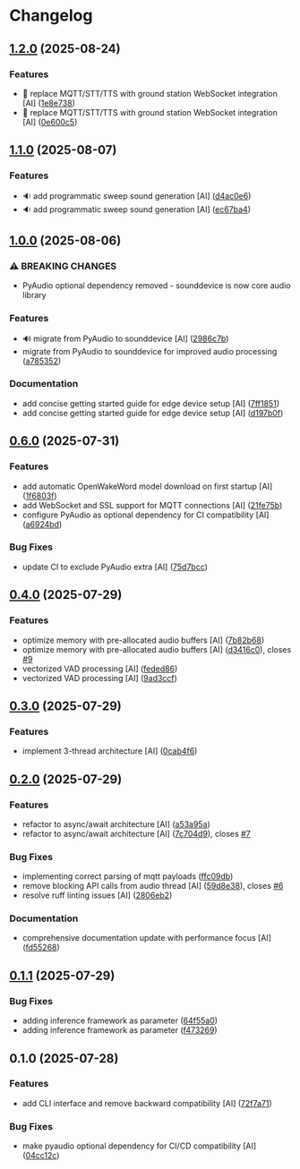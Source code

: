 # Changelog

## [1.2.0](https://github.com/stkr22/private-assistant-comms-satellite-py/compare/v1.1.0...v1.2.0) (2025-08-24)


### Features

* 🚀 replace MQTT/STT/TTS with ground station WebSocket integration [AI] ([1e8e738](https://github.com/stkr22/private-assistant-comms-satellite-py/commit/1e8e738664179aa5269a136e714e3d2fcaa7cffb))
* 🚀 replace MQTT/STT/TTS with ground station WebSocket integration [AI] ([0e600c5](https://github.com/stkr22/private-assistant-comms-satellite-py/commit/0e600c5de86d6676985c286b9478a1b09863fa35))

## [1.1.0](https://github.com/stkr22/private-assistant-comms-satellite-py/compare/v1.0.0...v1.1.0) (2025-08-07)


### Features

* :sound: add programmatic sweep sound generation [AI] ([d4ac0e6](https://github.com/stkr22/private-assistant-comms-satellite-py/commit/d4ac0e6dae497fbbb37aaf8b3a1ab51db139ed45))
* :sound: add programmatic sweep sound generation [AI] ([ec67ba4](https://github.com/stkr22/private-assistant-comms-satellite-py/commit/ec67ba44a2a2e249248b0b850906ee22ff179147))

## [1.0.0](https://github.com/stkr22/private-assistant-comms-satellite-py/compare/v0.6.0...v1.0.0) (2025-08-06)


### ⚠ BREAKING CHANGES

* PyAudio optional dependency removed - sounddevice is now core audio library

### Features

* :loud_sound: migrate from PyAudio to sounddevice [AI] ([2986c7b](https://github.com/stkr22/private-assistant-comms-satellite-py/commit/2986c7b9788e4bdb85084e6e8a2046d668ab07bb))
* migrate from PyAudio to sounddevice for improved audio processing ([a785352](https://github.com/stkr22/private-assistant-comms-satellite-py/commit/a78535267289a1cc364b752945df43b6a6445d32))


### Documentation

* add concise getting started guide for edge device setup [AI] ([7ff1851](https://github.com/stkr22/private-assistant-comms-satellite-py/commit/7ff1851205ba8d9255753183b6d4948672ae02a6))
* add concise getting started guide for edge device setup [AI] ([d197b0f](https://github.com/stkr22/private-assistant-comms-satellite-py/commit/d197b0fb75a3576507be2c631d11ae07f7136ab8))

## [0.6.0](https://github.com/stkr22/private-assistant-comms-satellite-py/compare/v0.5.0...v0.6.0) (2025-07-31)


### Features

* add automatic OpenWakeWord model download on first startup [AI] ([1f6803f](https://github.com/stkr22/private-assistant-comms-satellite-py/commit/1f6803f34e6f2d27a47de56d4369e1c79a15c2dd))
* add WebSocket and SSL support for MQTT connections [AI] ([21fe75b](https://github.com/stkr22/private-assistant-comms-satellite-py/commit/21fe75b005f94e3f7e970c3a6ad1726c3f97153d))
* configure PyAudio as optional dependency for CI compatibility [AI] ([a6924bd](https://github.com/stkr22/private-assistant-comms-satellite-py/commit/a6924bdfd4c147902e44e8643a5470daff17478e))


### Bug Fixes

* update CI to exclude PyAudio extra [AI] ([75d7bcc](https://github.com/stkr22/private-assistant-comms-satellite-py/commit/75d7bccff5f78fdbe2b99ad3261f4e999bd8218b))

## [0.4.0](https://github.com/stkr22/private-assistant-comms-satellite-py/compare/v0.3.0...v0.4.0) (2025-07-29)


### Features

* optimize memory with pre-allocated audio buffers [AI] ([7b82b68](https://github.com/stkr22/private-assistant-comms-satellite-py/commit/7b82b682fafe5dcbc158a0ca19f9563b51a3db7e))
* optimize memory with pre-allocated audio buffers [AI] ([d3416c0](https://github.com/stkr22/private-assistant-comms-satellite-py/commit/d3416c006e8c8a122d385191a8ea0b249caa4d17)), closes [#9](https://github.com/stkr22/private-assistant-comms-satellite-py/issues/9)
* vectorized VAD processing [AI] ([feded86](https://github.com/stkr22/private-assistant-comms-satellite-py/commit/feded86df892a1400f6de36bdf6e78231a661484))
* vectorized VAD processing [AI] ([9ad3ccf](https://github.com/stkr22/private-assistant-comms-satellite-py/commit/9ad3ccf0ad6a38609a7a5016fb9c4770e48f02fb))

## [0.3.0](https://github.com/stkr22/private-assistant-comms-satellite-py/compare/v0.2.0...v0.3.0) (2025-07-29)


### Features

* implement 3-thread architecture [AI] ([0cab4f6](https://github.com/stkr22/private-assistant-comms-satellite-py/commit/0cab4f648348621c9d96ae87d0aa61d967841d13))

## [0.2.0](https://github.com/stkr22/private-assistant-comms-satellite-py/compare/v0.1.1...v0.2.0) (2025-07-29)


### Features

* refactor to async/await architecture [AI] ([a53a95a](https://github.com/stkr22/private-assistant-comms-satellite-py/commit/a53a95ad3800d05d44da1a8ae9c03d2776457f8d))
* refactor to async/await architecture [AI] ([7c704d9](https://github.com/stkr22/private-assistant-comms-satellite-py/commit/7c704d9b13e48ca209ac5b4b4e4c65c25286408a)), closes [#7](https://github.com/stkr22/private-assistant-comms-satellite-py/issues/7)


### Bug Fixes

* implementing correct parsing of mqtt payloads ([ffc09db](https://github.com/stkr22/private-assistant-comms-satellite-py/commit/ffc09db9f2ef647e6279d663d54e69dbf10706c8))
* remove blocking API calls from audio thread [AI] ([59d8e38](https://github.com/stkr22/private-assistant-comms-satellite-py/commit/59d8e38795058cd9cce66d95a1b02af3380ecfbb)), closes [#6](https://github.com/stkr22/private-assistant-comms-satellite-py/issues/6)
* resolve ruff linting issues [AI] ([2806eb2](https://github.com/stkr22/private-assistant-comms-satellite-py/commit/2806eb2f51c1fdcf02492239befd7db93a317b8f))


### Documentation

* comprehensive documentation update with performance focus [AI] ([fd55268](https://github.com/stkr22/private-assistant-comms-satellite-py/commit/fd5526818635656c28ec31c6a2dd3787ca8b9a43))

## [0.1.1](https://github.com/stkr22/private-assistant-comms-satellite-py/compare/v0.1.0...v0.1.1) (2025-07-29)


### Bug Fixes

* adding inference framework as parameter ([64f55a0](https://github.com/stkr22/private-assistant-comms-satellite-py/commit/64f55a010dc49944db99ab4d8c49fb582e701452))
* adding inference framework as parameter ([f473269](https://github.com/stkr22/private-assistant-comms-satellite-py/commit/f4732692d67de9c5a7811426f9ec25976b5a19fc))

## 0.1.0 (2025-07-28)


### Features

* add CLI interface and remove backward compatibility [AI] ([72f7a71](https://github.com/stkr22/private-assistant-comms-satellite-py/commit/72f7a7113e55cf89ca92a3bc35db0e528e70bd51))


### Bug Fixes

* make pyaudio optional dependency for CI/CD compatibility [AI] ([04cc12c](https://github.com/stkr22/private-assistant-comms-satellite-py/commit/04cc12ce86aac005b2b78b9599b5124446c54946))
